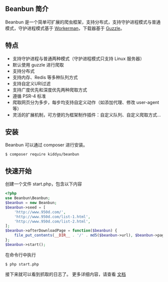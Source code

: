 Beanbun
简介
----
Beanbun 是一个简单可扩展的爬虫框架，支持分布式，支持守护进程模式与普通模式，守护进程模式基于 [Workerman](http://www.workerman.net)，下载器基于 [Guzzle](http://guzzlephp.org)。  

特点
----
- 支持守护进程与普通两种模式（守护进程模式只支持 Linux 服务器）
- 默认使用 guzzle 进行爬取
- 支持分布式
- 支持内存、Redis 等多种队列方式
- 支持自定义URI过滤
- 支持广度优先和深度优先两种爬取方式
- 遵循 PSR-4 标准
- 爬取网页分为多步，每步均支持自定义动作（如添加代理、修改 user-agent 等）
- 灵活的扩展机制，可方便的为框架制作插件：自定义队列、自定义爬取方式...

安装
----

Beanbun 可以通过 composer 进行安装。

```
$ composer require kiddyu/beanbun
```

快速开始
----

创建一个文件 start.php，包含以下内容

``` php
<?php
use Beanbun\Beanbun;
$beanbun = new Beanbun;
$beanbun->seed = [
	'http://www.950d.com/',
	'http://www.950d.com/list-1.html',
	'http://www.950d.com/list-2.html',
];
$beanbun->afterDownloadPage = function($beanbun) {
	file_put_contents(__DIR__ . '/' . md5($beanbun->url), $beanbun->page);
};
$beanbun->start();
```
在命令行中执行
```
$ php start.php
```
接下来就可以看到抓取的日志了。
更多详细内容，请查看 [文档](http://www.beanbun.org)


